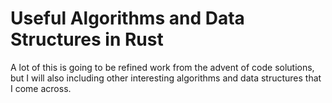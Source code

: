 # Useful Algorithms and Data Structures in Rust

A lot of this is going to be refined work from the advent of code solutions, but I will also including other interesting
algorithms and data structures that I come across.

